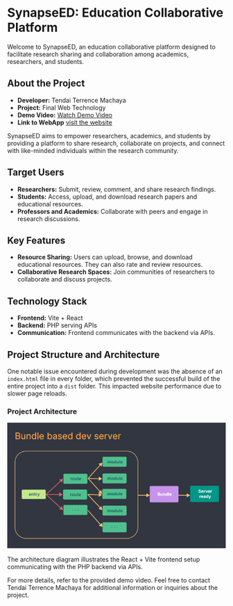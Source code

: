 # SynapseED: Education Collaborative Platform

Welcome to SynapseED, an education collaborative platform designed to facilitate research sharing and collaboration among academics, researchers, and students.

## About the Project

- **Developer:** Tendai Terrence Machaya
- **Project:** Final Web Technology
- **Demo Video:** [Watch Demo Video](https://www.youtube.com/watch?v=zt1mN5SwIvQ)
- **Link to WebApp** [visit the website](http://16.16.90.16:8000/)

SynapseED aims to empower researchers, academics, and students by providing a platform to share research, collaborate on projects, and connect with like-minded individuals within the research community.

## Target Users

- **Researchers:** Submit, review, comment, and share research findings.
- **Students:** Access, upload, and download research papers and educational resources.
- **Professors and Academics:** Collaborate with peers and engage in research discussions.

## Key Features

- **Resource Sharing:** Users can upload, browse, and download educational resources. They can also rate and review resources.
- **Collaborative Research Spaces:** Join communities of researchers to collaborate and discuss projects.

## Technology Stack

- **Frontend:** Vite + React
- **Backend:** PHP serving APIs
- **Communication:** Frontend communicates with the backend via APIs.

## Project Structure and Architecture

One notable issue encountered during development was the absence of an `index.html` file in every folder, which prevented the successful build of the entire project into a `dist` folder. This impacted website performance due to slower page reloads.

### Project Architecture

![React + Vite Architecture](architecture.png)

The architecture diagram illustrates the React + Vite frontend setup communicating with the PHP backend via APIs.

For more details, refer to the provided demo video. Feel free to contact Tendai Terrence Machaya for additional information or inquiries about the project.
